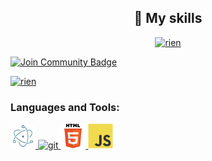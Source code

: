 <h2 align="center">🎨 My skills </h2>
<p align="center">
<a href=""><img src="https://discord.c99.nl/widget/theme-4/675061471130157067.png" alt="rien"/></a>
<p></p>
<a href="https://discord.gg/TK9f3ASmk"><img src="https://img.shields.io/discord/1086724076749475971?color=%235865F2&label=Secure%20Support&style=for-the-badge&logo=appveyor%22%20alt=%22Join%20Community%20Badge" alt="Join Community Badge"/></a>

<a href=""><img src="https://img.shields.io/github/followers/endourdev?style=for-the-badge&logo=appveyo" alt="rien"/></a>
<div align="center">
<p align="center">

<p align="left">
</p>

<h3 align="left">Languages and Tools:</h3>
<p align="left"> <a href="https://www.electronjs.org" target="_blank" rel="noreferrer"> <img src="https://raw.githubusercontent.com/devicons/devicon/master/icons/electron/electron-original.svg" alt="electron" width="40" height="40"/> </a> <a href="https://git-scm.com/" target="_blank" rel="noreferrer"> <img src="https://www.vectorlogo.zone/logos/git-scm/git-scm-icon.svg" alt="git" width="40" height="40"/> </a> <a href="https://www.w3.org/html/" target="_blank" rel="noreferrer"> <img src="https://raw.githubusercontent.com/devicons/devicon/master/icons/html5/html5-original-wordmark.svg" alt="html5" width="40" height="40"/> </a> <a href="https://developer.mozilla.org/en-US/docs/Web/JavaScript" target="_blank" rel="noreferrer"> <img src="https://raw.githubusercontent.com/devicons/devicon/master/icons/javascript/javascript-original.svg" alt="javascript" width="40" height="40"/> </a></a> </p>
